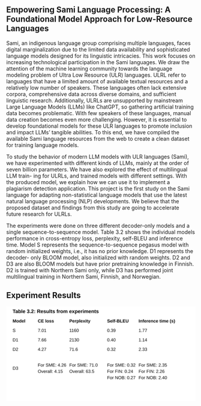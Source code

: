 ## Empowering Sami Language Processing: A Foundational Model Approach for Low-Resource Languages

Sami, an indigenous language group comprising multiple languages, faces
digital marginalization due to the limited data availability and sophisticated
language models designed for its linguistic intricacies. This work focuses on
increasing technological participation in the Sami languages. We draw the
attention of the machine learning community towards the language modeling
problem of Ultra Low Resource (ULR) languages. ULRL refer to languages that
have a limited amount of available textual resources and a relatively low number
of speakers. These languages often lack extensive corpora, comprehensive data
across diverse domains, and sufficient linguistic research. Additionally, ULRLs
are unsupported by mainstream Large Language Models (LLMs) like ChatGPT,
so gathering artificial training data becomes problematic. With few speakers
of these languages, manual data creation becomes even more challenging.
However, it is essential to develop foundational models for these ULR languages
to promote inclusion and impact LLMs’ tangible abilities. To this end, we have
compiled the available Sami language resources from the web to create a clean
dataset for training language models.


To study the behavior of modern LLM models with ULR languages (Sami), we
have experimented with different kinds of LLMs, mainly at the order of seven
billion parameters. We have also explored the effect of multilingual LLM train-
ing for ULRLs, and trained models with different settings. With the produced
model, we explain how we can use it to implement a plagiarism detection
application. This project is the first study on the Sami language for adapting
non-statistical language models that use the latest natural language processing
(NLP) developments. We believe that the proposed dataset and findings from
this study are going to accelerate future research for ULRLs.


The experiments were done on three different decoder-only models and a
single sequence-to-sequence model. Table 3.2 shows the individual models
performance in cross-entropy loss, perplexity, self-BLEU and inference time.
Model S represents the sequence-to-sequence pegasus model with random
initialized weights, i.e., it has no prior knowledge. D1 represents the decoder-
only BLOOM model, also initialized with random weights. D2 and D3 are also
BLOOM models but have prior pretraining knowledge in Finnish. D2 is trained
with Northern Sami only, while D3 has performed joint multilingual training
in Northern Sami, Finnish, and Norwegian.

## Experiment Results
![Results Table](results_table.svg)
